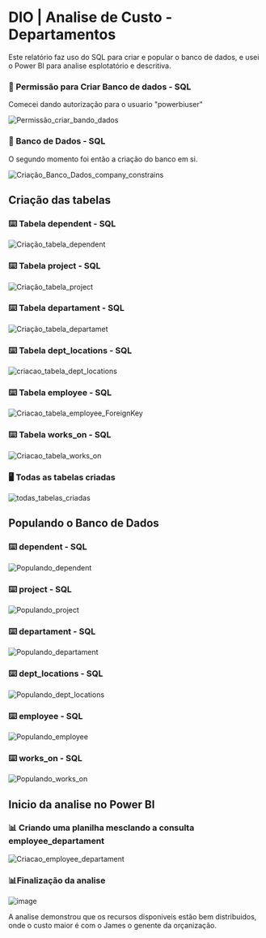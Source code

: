 # DIO | Analise de Custo - Departamentos

Este relatório faz uso do SQL para criar e popular o banco de dados, e usei o Power BI para analise esplotatório e descritiva.


### 🔑 Permissão para Criar Banco de dados - SQL

 Comecei dando autorização para o usuario "powerbiuser" 

![Permissão_criar_bando_dados](https://github.com/user-attachments/assets/4a900b61-0c49-45ea-9878-b8b7a9f65234)


### 📑 Banco de Dados - SQL

O segundo momento foi então a criação do banco em si.

 ![Criação_Banco_Dados_company_constrains](https://github.com/user-attachments/assets/13f7676e-efe2-4295-808b-ee717420a658)

## Criação das tabelas

### ⌨️ Tabela dependent - SQL

![Criação_tabela_dependent](https://github.com/user-attachments/assets/969557d7-b66c-4dfb-bf47-0876fdd2dc26)

### ⌨️ Tabela project - SQL

![Criação_tabela_project](https://github.com/user-attachments/assets/7abbafcf-3fc7-4d72-9c73-0d0139a2a42e)

### ⌨️ Tabela departament - SQL

![Criação_tabela_departamet](https://github.com/user-attachments/assets/9f2f689d-00d7-4ea2-9852-14130660f5b6)

### ⌨️ Tabela dept_locations - SQL

![criacao_tabela_dept_locations](https://github.com/user-attachments/assets/2f4c3c92-4481-4536-b61c-50b55f5b14f5)

### ⌨️ Tabela employee - SQL

![Criacao_tabela_employee_ForeignKey](https://github.com/user-attachments/assets/1d735947-863a-4724-b322-d88b2f3621f8)

### ⌨️ Tabela works_on - SQL

![Criacao_tabela_works_on](https://github.com/user-attachments/assets/9d845466-65c2-4249-9af0-2799759b64a8)

### 🖥️ Todas as tabelas criadas

![todas_tabelas_criadas](https://github.com/user-attachments/assets/4bda031a-7a7d-4e4e-9a74-458fc0195adf)

## Populando o Banco de Dados

### ⌨️ dependent - SQL

![Populando_dependent](https://github.com/user-attachments/assets/b87f0ade-1e31-41a8-8301-b5dcef33c6fc)

### ⌨️ project - SQL

![Populando_project](https://github.com/user-attachments/assets/1448507d-29a6-4e8a-99cc-007ff3b3e233)

### ⌨️ departament - SQL

![Populando_departament](https://github.com/user-attachments/assets/9e788020-1f6d-46f5-a614-f0f2dae00a68)

### ⌨️ dept_locations - SQL

![Populando_dept_locations](https://github.com/user-attachments/assets/a9190d90-377d-4c52-8f07-628101fa5422)

### ⌨️ employee - SQL

![Populando_employee](https://github.com/user-attachments/assets/3076fad0-493f-437d-943e-1feef7862a02)

### ⌨️ works_on - SQL

![Populando_works_on](https://github.com/user-attachments/assets/c2565f44-f379-47c9-8ba7-5af02f3aa856)

## Inicio da analise no Power BI

### 📊 Criando uma planilha mesclando a consulta employee_departament

![Criacao_employee_departament](https://github.com/user-attachments/assets/cc45d2f9-7db3-4224-accb-ec1ed2966bdb)

### 📊Finalização da analise

![image](https://github.com/user-attachments/assets/b8801ed1-520c-4381-83e0-5ad82ac169ff)

A analise demonstrou que os recursos disponiveis estão bem distribuidos, onde o custo maior é com o James o genente da orçanização.

